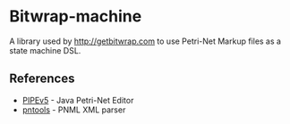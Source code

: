 # Bitwrap-machine

A library used by http://getbitwrap.com to use Petri-Net Markup files as a state machine DSL.

## References

* [PIPEv5](https://github.com/sarahtattersall/PIPE) - Java Petri-Net Editor
* [pntools](https://github.com/irgangla/pntools/blob/master/LICENSE) - PNML XML parser
